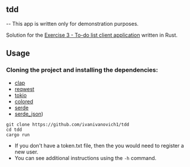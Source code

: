 ## tdd

-- This app is written only for demonstration purposes.

Solution for the [Exercise 3 - To-do list client application](https://github.com/timotr/harjutused/blob/main/hajusrakendused/todo-client.md) written in Rust. 

## Usage

### Cloning the project and installing the dependencies: 

- [clap](https://crates.io/crates/clap)
- [reqwest](https://crates.io/crates/reqwest)
- [tokio](https://crates.io/crates/tokio)
- [colored](https://crates.io/crates/colored)
- [serde](https://crates.io/crates/serde)
- [serde_json](https://crates.io/crates/serde_json))

```
git clone https://github.com/ivanivanovich1/tdd
cd tdd
cargo run
```

- If you don't have a token.txt file, then the you would need to register a new user. 
- You can see additional instructions using the `-h` command.
